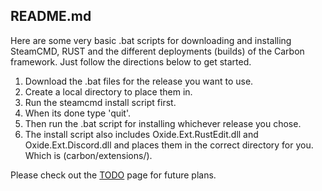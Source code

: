 ## README.md

Here are some very basic .bat scripts for downloading and installing SteamCMD, RUST and the different deployments (builds) of the Carbon framework. Just follow the directions below to get started.

1. Download the .bat files for the release you want to use.
2. Create a local directory to place them in.
3. Run the steamcmd install script first.
4. When its done type 'quit'.
5. Then run the .bat script for installing whichever release you chose.
6. The install script also includes Oxide.Ext.RustEdit.dll and Oxide.Ext.Discord.dll and places them in the correct directory for you. Which is (carbon/extensions/).

Please check out the [TODO](TODO.md) page for future plans.

